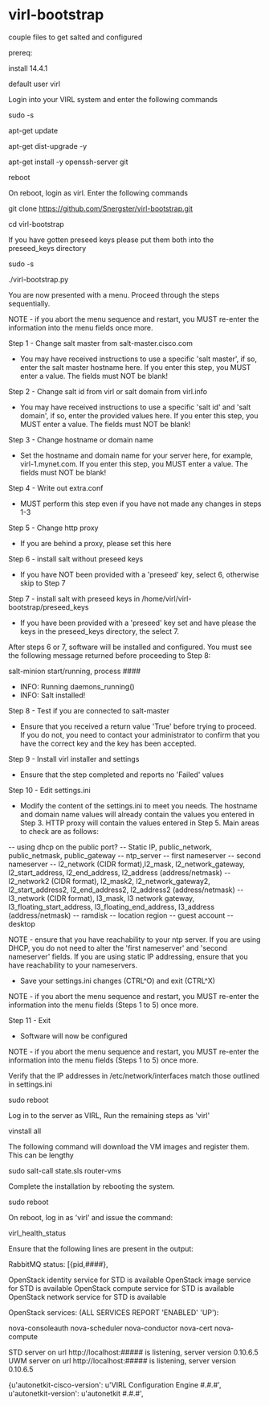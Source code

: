 virl-bootstrap
==============

couple files to get salted and configured

prereq: 

install 14.4.1

default user virl

Login into your VIRL system and enter the following commands

sudo -s

apt-get update

apt-get dist-upgrade -y

apt-get install -y openssh-server git

reboot

On reboot, login as virl. Enter the following commands

git clone https://github.com/Snergster/virl-bootstrap.git

cd virl-bootstrap

If you have gotten preseed keys please put them both into the preseed_keys directory

sudo -s

./virl-bootstrap.py

You are now presented with a menu. Proceed through the steps sequentially.

NOTE - if you abort the menu sequence and restart, you MUST re-enter the information into the menu fields once more.

Step 1 - Change salt master from salt-master.cisco.com 

- You may have received instructions to use a specific 'salt master', if so, enter the salt master hostname here. If you enter this step, you MUST enter a value. The fields must NOT be blank!

Step 2 - Change salt id from virl or salt domain from virl.info

- You may have received instructions to use a specific 'salt id' and 'salt domain', if so, enter the provided values here. If you enter this step, you MUST enter a value. The fields must NOT be blank!

Step 3 - Change hostname or domain name

- Set the hostname and domain name for your server here, for example, virl-1.mynet.com. If you enter this step, you MUST enter a value. The fields must NOT be blank!

Step 4 - Write out extra.conf

- MUST perform this step even if you have not made any changes in steps 1-3

Step 5 - Change http proxy

- If you are behind a proxy, please set this here

Step 6 - install salt without preseed keys

- If you have NOT been provided with a 'preseed' key, select 6, otherwise skip to Step 7

Step 7 - install salt with preseed keys in /home/virl/virl-bootstrap/preseed_keys

- If you have been provided with a 'preseed' key set and have please the keys in the preseed_keys directory, the select 7.

After steps 6 or 7, software will be installed and configured. You must see the following message returned before proceeding to Step 8:

salt-minion start/running, process ####
 *  INFO: Running daemons_running()
 *  INFO: Salt installed!

Step 8 - Test if you are connected to salt-master

- Ensure that you received a return value 'True' before trying to proceed. If you do not, you need to contact your administrator to confirm that you have the correct key and the key has been accepted.

Step 9 - Install virl installer and settings

- Ensure that the step completed and reports no 'Failed' values

Step 10 - Edit settings.ini

- Modify the content of the settings.ini to meet you needs. The hostname and domain name values will already contain the values you entered in Step 3. HTTP proxy will contain the values entered in Step 5. Main areas to check are as follows:

-- using dhcp on the public port?
-- Static IP, public_network, public_netmask, public_gateway
-- ntp_server
-- first nameserver 
-- second nameserver
-- l2_network (CIDR format),l2_mask, l2_network_gateway, l2_start_address, l2_end_address, l2_address (address/netmask)
-- l2_network2 (CIDR format), l2_mask2, l2_network_gateway2, l2_start_address2, l2_end_address2, l2_address2 (address/netmask)
-- l3_network (CIDR format), l3_mask, l3 network gateway, l3_floating_start_address, l3_floating_end_address, l3_address (address/netmask)
-- ramdisk
-- location region
-- guest account
-- desktop

NOTE - ensure that you have reachability to your ntp server. If you are using DHCP, you do not need to alter the 'first nameserver' and 'second nameserver' fields. If you are using static IP addressing, ensure that you have reachability to your nameservers.

- Save your settings.ini changes (CTRL^O) and exit (CTRL^X)

NOTE - if you abort the menu sequence and restart, you MUST re-enter the information into the menu fields (Steps 1 to 5) once more.

Step 11 - Exit

- Software will now be configured

NOTE - if you abort the menu sequence and restart, you MUST re-enter the information into the menu fields (Steps 1 to 5) once more.

Verify that the IP addresses in /etc/network/interfaces match those outlined in settings.ini

sudo reboot

Log in to the server as VIRL, Run the remaining steps as 'virl'

vinstall all

The following command will download the VM images and register them. This can be lengthy

sudo salt-call state.sls router-vms

Complete the installation by rebooting the system.

sudo reboot

On reboot, log in as 'virl' and issue the command:

virl_health_status

Ensure that the following lines are present in the output:

RabbitMQ status:
[{pid,####},

OpenStack identity service for STD is available
OpenStack image service for STD is available
OpenStack compute service for STD is available
OpenStack network service for STD is available

OpenStack services: (ALL SERVICES REPORT 'ENABLED' 'UP'):

nova-consoleauth
nova-scheduler
nova-conductor
nova-cert
nova-compute

STD server on url http://localhost:##### is listening, server version 0.10.6.5
UWM server on url http://localhost:##### is listening, server version 0.10.6.5

{u'autonetkit-cisco-version': u'VIRL Configuration Engine #.#.#',
 u'autonetkit-version': u'autonetkit #.#.#',